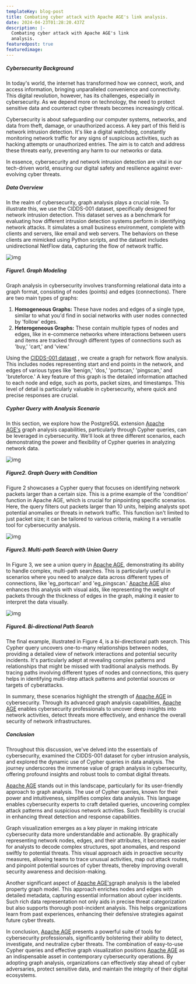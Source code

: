 ```yaml
---
templateKey: blog-post
title: Combating cyber attack with Apache AGE's link analysis.
date: 2024-04-23T01:28:20.437Z
description: |-
  Combating cyber attack with Apache AGE's link
  analysis.
featuredpost: true
featuredimage: 
---
```

<!--StartFragment-->

##### Cybersecurity Background

In today's world, the internet has transformed how we connect, work, and access information, bringing unparalleled convenience and connectivity. This digital revolution, however, has its challenges, especially in cybersecurity. As we depend more on technology, the need to protect sensitive data and counteract cyber threats becomes increasingly critical.

Cybersecurity is about safeguarding our computer systems, networks, and data from theft, damage, or unauthorized access. A key part of this field is network intrusion detection. It's like a digital watchdog, constantly monitoring network traffic for any signs of suspicious activities, such as hacking attempts or unauthorized entries. The aim is to catch and address these threats early, preventing any harm to our networks or data.

In essence, cybersecurity and network intrusion detection are vital in our tech-driven world, ensuring our digital safety and resilience against ever-evolving cyber threats.

##### Data Overview

In the realm of cybersecurity, graph analysis plays a crucial role. To illustrate this, we use the CIDDS-001 dataset, specifically designed for network intrusion detection. This dataset serves as a benchmark for evaluating how different intrusion detection systems perform in identifying network attacks. It simulates a small business environment, complete with clients and servers, like email and web servers. The behaviors on these clients are mimicked using Python scripts, and the dataset includes unidirectional NetFlow data, capturing the flow of network traffic.

![img](../../img/xai-1.png)

##### Figure1. Graph Modeling

Graph analysis in cybersecurity involves transforming relational data into a graph format, consisting of nodes (points) and edges (connections). There are two main types of graphs:

1. **Homogeneous Graphs:** These have nodes and edges of a single type, similar to what you'd find in social networks with user nodes connected by 'follow' edges.
2. **Heterogeneous Graphs:** These contain multiple types of nodes and edges, like in e-commerce networks where interactions between users and items are tracked through different types of connections such as 'buy,' 'cart,' and 'view.'

Using the [CIDDS-001 dataset](https://www.hs-coburg.de/forschung/forschungsprojekte-oeffentlich/informationstechnologie/cidds-coburg-intrusion-detection-data-sets.html) , we create a graph for network flow analysis. This includes nodes representing start and end points in the network, and edges of various types like 'benign,' 'dos,' 'portscan,' 'pingscan,' and 'bruteforce.' A key feature of this graph is the detailed information attached to each node and edge, such as ports, packet sizes, and timestamps. This level of detail is particularly valuable in cybersecurity, where quick and precise responses are crucial.

##### Cypher Query with Analysis Scenario

In this section, we explore how the PostgreSQL extension [Apache AGE's](https://age.apache.org/) graph analysis capabilities, particularly through Cypher queries, can be leveraged in cybersecurity. We'll look at three different scenarios, each demonstrating the power and flexibility of Cypher queries in analyzing network data.

![img](../../img/xai-2.png)

##### Figure2. Graph Query with Condition

Figure 2 showcases a Cypher query that focuses on identifying network packets larger than a certain size. This is a prime example of the 'condition' function in Apache AGE, which is crucial for pinpointing specific scenarios. Here, the query filters out packets larger than 10 units, helping analysts spot potential anomalies or threats in network traffic. This function isn't limited to just packet size; it can be tailored to various criteria, making it a versatile tool for cybersecurity analysis.

![img](../../img/xai-3.png)

##### Figure3. Multi-path Search with Union Query

In Figure 3, we see a union query in [Apache AGE](https://age.apache.org/), demonstrating its ability to handle complex, multi-path searches. This is particularly useful in scenarios where you need to analyze data across different types of connections, like 'eg_portscan' and 'eg_pingscan.' [Apache AGE](https://age.apache.org/) also enhances this analysis with visual aids, like representing the weight of packets through the thickness of edges in the graph, making it easier to interpret the data visually.

![img](../../img/xai-4.png)

##### Figure4. Bi-directional Path Search

The final example, illustrated in Figure 4, is a bi-directional path search. This Cypher query uncovers one-to-many relationships between nodes, providing a detailed view of network interactions and potential security incidents. It's particularly adept at revealing complex patterns and relationships that might be missed with traditional analysis methods. By tracing paths involving different types of nodes and connections, this query helps in identifying multi-step attack patterns and potential sources or targets of cyberattacks.

In summary, these scenarios highlight the strength of [Apache AGE](https://age.apache.org/) in cybersecurity. Through its advanced graph analysis capabilities, [Apache AGE](https://age.apache.org/) enables cybersecurity professionals to uncover deep insights into network activities, detect threats more effectively, and enhance the overall security of network infrastructures.

##### Conclusion

Throughout this discussion, we've delved into the essentials of cybersecurity, examined the CIDDS-001 dataset for cyber intrusion analysis, and explored the dynamic use of Cypher queries in data analysis. The journey underscores the immense value of graph analysis in cybersecurity, offering profound insights and robust tools to combat digital threats.

[Apache AGE](https://age.apache.org/) stands out in this landscape, particularly for its user-friendly approach to graph analysis. The use of Cypher queries, known for their power and intuitiveness, simplifies complex data analysis. This language enables cybersecurity experts to craft detailed queries, uncovering complex attack patterns and suspicious network activities. Such flexibility is crucial in enhancing threat detection and response capabilities.

Graph visualization emerges as a key player in making intricate cybersecurity data more understandable and actionable. By graphically representing network nodes, edges, and their attributes, it becomes easier for analysts to decode complex structures, spot anomalies, and respond swiftly to potential threats. This visual approach aids in proactive security measures, allowing teams to trace unusual activities, map out attack routes, and pinpoint potential sources of cyber threats, thereby improving overall security awareness and decision-making.

Another significant aspect of [Apache AGE's](https://age.apache.org/)graph analysis is the labeled property graph model. This approach enriches nodes and edges with detailed metadata, capturing essential information about cyber incidents. Such rich data representation not only aids in precise threat categorization but also supports thorough post-incident analysis. This helps organizations learn from past experiences, enhancing their defensive strategies against future cyber threats.

In conclusion, [Apache AGE](https://age.apache.org/) presents a powerful suite of tools for cybersecurity professionals, significantly bolstering their ability to detect, investigate, and neutralize cyber threats. The combination of easy-to-use Cypher queries and effective graph visualization positions [Apache AGE](https://age.apache.org/) as an indispensable asset in contemporary cybersecurity operations. By adopting graph analysis, organizations can effectively stay ahead of cyber adversaries, protect sensitive data, and maintain the integrity of their digital ecosystems.

<!--EndFragment-->